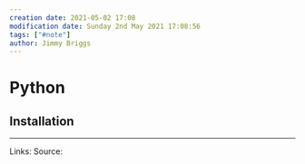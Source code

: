 ```yaml
---
creation date: 2021-05-02 17:08
modification date: Sunday 2nd May 2021 17:08:56
tags: ["#note"]
author: Jimmy Briggs
---
```


# Python

## Installation



***
Links: 
Source:

